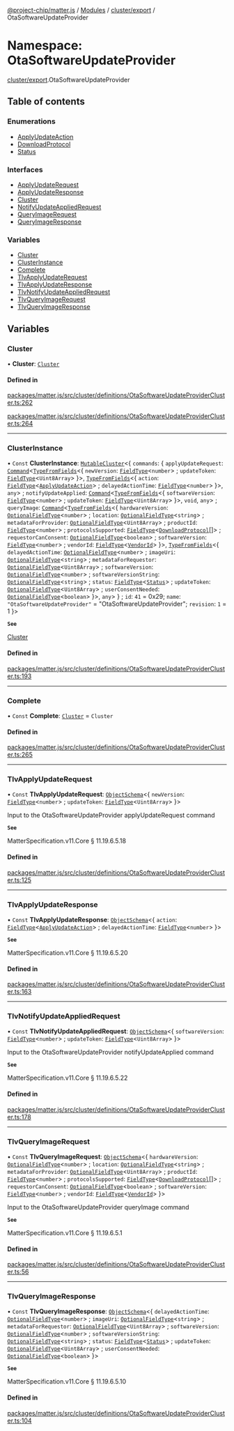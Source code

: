 [@project-chip/matter.js](../README.md) / [Modules](../modules.md) / [cluster/export](cluster_export.md) / OtaSoftwareUpdateProvider

# Namespace: OtaSoftwareUpdateProvider

[cluster/export](cluster_export.md).OtaSoftwareUpdateProvider

## Table of contents

### Enumerations

- [ApplyUpdateAction](../enums/cluster_export.OtaSoftwareUpdateProvider.ApplyUpdateAction.md)
- [DownloadProtocol](../enums/cluster_export.OtaSoftwareUpdateProvider.DownloadProtocol.md)
- [Status](../enums/cluster_export.OtaSoftwareUpdateProvider.Status.md)

### Interfaces

- [ApplyUpdateRequest](../interfaces/cluster_export.OtaSoftwareUpdateProvider.ApplyUpdateRequest.md)
- [ApplyUpdateResponse](../interfaces/cluster_export.OtaSoftwareUpdateProvider.ApplyUpdateResponse.md)
- [Cluster](../interfaces/cluster_export.OtaSoftwareUpdateProvider.Cluster.md)
- [NotifyUpdateAppliedRequest](../interfaces/cluster_export.OtaSoftwareUpdateProvider.NotifyUpdateAppliedRequest.md)
- [QueryImageRequest](../interfaces/cluster_export.OtaSoftwareUpdateProvider.QueryImageRequest.md)
- [QueryImageResponse](../interfaces/cluster_export.OtaSoftwareUpdateProvider.QueryImageResponse.md)

### Variables

- [Cluster](cluster_export.OtaSoftwareUpdateProvider.md#cluster)
- [ClusterInstance](cluster_export.OtaSoftwareUpdateProvider.md#clusterinstance)
- [Complete](cluster_export.OtaSoftwareUpdateProvider.md#complete)
- [TlvApplyUpdateRequest](cluster_export.OtaSoftwareUpdateProvider.md#tlvapplyupdaterequest)
- [TlvApplyUpdateResponse](cluster_export.OtaSoftwareUpdateProvider.md#tlvapplyupdateresponse)
- [TlvNotifyUpdateAppliedRequest](cluster_export.OtaSoftwareUpdateProvider.md#tlvnotifyupdateappliedrequest)
- [TlvQueryImageRequest](cluster_export.OtaSoftwareUpdateProvider.md#tlvqueryimagerequest)
- [TlvQueryImageResponse](cluster_export.OtaSoftwareUpdateProvider.md#tlvqueryimageresponse)

## Variables

### Cluster

• **Cluster**: [`Cluster`](../interfaces/cluster_export.OtaSoftwareUpdateProvider.Cluster.md)

#### Defined in

[packages/matter.js/src/cluster/definitions/OtaSoftwareUpdateProviderCluster.ts:262](https://github.com/project-chip/matter.js/blob/c0d55745d5279e16fdfaa7d2c564daa31e19c627/packages/matter.js/src/cluster/definitions/OtaSoftwareUpdateProviderCluster.ts#L262)

[packages/matter.js/src/cluster/definitions/OtaSoftwareUpdateProviderCluster.ts:264](https://github.com/project-chip/matter.js/blob/c0d55745d5279e16fdfaa7d2c564daa31e19c627/packages/matter.js/src/cluster/definitions/OtaSoftwareUpdateProviderCluster.ts#L264)

___

### ClusterInstance

• `Const` **ClusterInstance**: [`MutableCluster`](../interfaces/cluster_export.MutableCluster-1.md)\<\{ `commands`: \{ `applyUpdateRequest`: [`Command`](../interfaces/cluster_export.Command.md)\<[`TypeFromFields`](tlv_export.md#typefromfields)\<\{ `newVersion`: [`FieldType`](../interfaces/tlv_export.FieldType.md)\<`number`\> ; `updateToken`: [`FieldType`](../interfaces/tlv_export.FieldType.md)\<`Uint8Array`\>  }\>, [`TypeFromFields`](tlv_export.md#typefromfields)\<\{ `action`: [`FieldType`](../interfaces/tlv_export.FieldType.md)\<[`ApplyUpdateAction`](../enums/cluster_export.OtaSoftwareUpdateProvider.ApplyUpdateAction.md)\> ; `delayedActionTime`: [`FieldType`](../interfaces/tlv_export.FieldType.md)\<`number`\>  }\>, `any`\> ; `notifyUpdateApplied`: [`Command`](../interfaces/cluster_export.Command.md)\<[`TypeFromFields`](tlv_export.md#typefromfields)\<\{ `softwareVersion`: [`FieldType`](../interfaces/tlv_export.FieldType.md)\<`number`\> ; `updateToken`: [`FieldType`](../interfaces/tlv_export.FieldType.md)\<`Uint8Array`\>  }\>, `void`, `any`\> ; `queryImage`: [`Command`](../interfaces/cluster_export.Command.md)\<[`TypeFromFields`](tlv_export.md#typefromfields)\<\{ `hardwareVersion`: [`OptionalFieldType`](../interfaces/tlv_export.OptionalFieldType.md)\<`number`\> ; `location`: [`OptionalFieldType`](../interfaces/tlv_export.OptionalFieldType.md)\<`string`\> ; `metadataForProvider`: [`OptionalFieldType`](../interfaces/tlv_export.OptionalFieldType.md)\<`Uint8Array`\> ; `productId`: [`FieldType`](../interfaces/tlv_export.FieldType.md)\<`number`\> ; `protocolsSupported`: [`FieldType`](../interfaces/tlv_export.FieldType.md)\<[`DownloadProtocol`](../enums/cluster_export.OtaSoftwareUpdateProvider.DownloadProtocol.md)[]\> ; `requestorCanConsent`: [`OptionalFieldType`](../interfaces/tlv_export.OptionalFieldType.md)\<`boolean`\> ; `softwareVersion`: [`FieldType`](../interfaces/tlv_export.FieldType.md)\<`number`\> ; `vendorId`: [`FieldType`](../interfaces/tlv_export.FieldType.md)\<[`VendorId`](datatype_export.md#vendorid)\>  }\>, [`TypeFromFields`](tlv_export.md#typefromfields)\<\{ `delayedActionTime`: [`OptionalFieldType`](../interfaces/tlv_export.OptionalFieldType.md)\<`number`\> ; `imageUri`: [`OptionalFieldType`](../interfaces/tlv_export.OptionalFieldType.md)\<`string`\> ; `metadataForRequestor`: [`OptionalFieldType`](../interfaces/tlv_export.OptionalFieldType.md)\<`Uint8Array`\> ; `softwareVersion`: [`OptionalFieldType`](../interfaces/tlv_export.OptionalFieldType.md)\<`number`\> ; `softwareVersionString`: [`OptionalFieldType`](../interfaces/tlv_export.OptionalFieldType.md)\<`string`\> ; `status`: [`FieldType`](../interfaces/tlv_export.FieldType.md)\<[`Status`](../enums/cluster_export.OtaSoftwareUpdateProvider.Status.md)\> ; `updateToken`: [`OptionalFieldType`](../interfaces/tlv_export.OptionalFieldType.md)\<`Uint8Array`\> ; `userConsentNeeded`: [`OptionalFieldType`](../interfaces/tlv_export.OptionalFieldType.md)\<`boolean`\>  }\>, `any`\>  } ; `id`: ``41`` = 0x29; `name`: ``"OtaSoftwareUpdateProvider"`` = "OtaSoftwareUpdateProvider"; `revision`: ``1`` = 1 }\>

**`See`**

[Cluster](cluster_export.OtaSoftwareUpdateProvider.md#cluster)

#### Defined in

[packages/matter.js/src/cluster/definitions/OtaSoftwareUpdateProviderCluster.ts:193](https://github.com/project-chip/matter.js/blob/c0d55745d5279e16fdfaa7d2c564daa31e19c627/packages/matter.js/src/cluster/definitions/OtaSoftwareUpdateProviderCluster.ts#L193)

___

### Complete

• `Const` **Complete**: [`Cluster`](../interfaces/cluster_export.OtaSoftwareUpdateProvider.Cluster.md) = `Cluster`

#### Defined in

[packages/matter.js/src/cluster/definitions/OtaSoftwareUpdateProviderCluster.ts:265](https://github.com/project-chip/matter.js/blob/c0d55745d5279e16fdfaa7d2c564daa31e19c627/packages/matter.js/src/cluster/definitions/OtaSoftwareUpdateProviderCluster.ts#L265)

___

### TlvApplyUpdateRequest

• `Const` **TlvApplyUpdateRequest**: [`ObjectSchema`](../classes/tlv_export.ObjectSchema.md)\<\{ `newVersion`: [`FieldType`](../interfaces/tlv_export.FieldType.md)\<`number`\> ; `updateToken`: [`FieldType`](../interfaces/tlv_export.FieldType.md)\<`Uint8Array`\>  }\>

Input to the OtaSoftwareUpdateProvider applyUpdateRequest command

**`See`**

MatterSpecification.v11.Core § 11.19.6.5.18

#### Defined in

[packages/matter.js/src/cluster/definitions/OtaSoftwareUpdateProviderCluster.ts:125](https://github.com/project-chip/matter.js/blob/c0d55745d5279e16fdfaa7d2c564daa31e19c627/packages/matter.js/src/cluster/definitions/OtaSoftwareUpdateProviderCluster.ts#L125)

___

### TlvApplyUpdateResponse

• `Const` **TlvApplyUpdateResponse**: [`ObjectSchema`](../classes/tlv_export.ObjectSchema.md)\<\{ `action`: [`FieldType`](../interfaces/tlv_export.FieldType.md)\<[`ApplyUpdateAction`](../enums/cluster_export.OtaSoftwareUpdateProvider.ApplyUpdateAction.md)\> ; `delayedActionTime`: [`FieldType`](../interfaces/tlv_export.FieldType.md)\<`number`\>  }\>

**`See`**

MatterSpecification.v11.Core § 11.19.6.5.20

#### Defined in

[packages/matter.js/src/cluster/definitions/OtaSoftwareUpdateProviderCluster.ts:163](https://github.com/project-chip/matter.js/blob/c0d55745d5279e16fdfaa7d2c564daa31e19c627/packages/matter.js/src/cluster/definitions/OtaSoftwareUpdateProviderCluster.ts#L163)

___

### TlvNotifyUpdateAppliedRequest

• `Const` **TlvNotifyUpdateAppliedRequest**: [`ObjectSchema`](../classes/tlv_export.ObjectSchema.md)\<\{ `softwareVersion`: [`FieldType`](../interfaces/tlv_export.FieldType.md)\<`number`\> ; `updateToken`: [`FieldType`](../interfaces/tlv_export.FieldType.md)\<`Uint8Array`\>  }\>

Input to the OtaSoftwareUpdateProvider notifyUpdateApplied command

**`See`**

MatterSpecification.v11.Core § 11.19.6.5.22

#### Defined in

[packages/matter.js/src/cluster/definitions/OtaSoftwareUpdateProviderCluster.ts:178](https://github.com/project-chip/matter.js/blob/c0d55745d5279e16fdfaa7d2c564daa31e19c627/packages/matter.js/src/cluster/definitions/OtaSoftwareUpdateProviderCluster.ts#L178)

___

### TlvQueryImageRequest

• `Const` **TlvQueryImageRequest**: [`ObjectSchema`](../classes/tlv_export.ObjectSchema.md)\<\{ `hardwareVersion`: [`OptionalFieldType`](../interfaces/tlv_export.OptionalFieldType.md)\<`number`\> ; `location`: [`OptionalFieldType`](../interfaces/tlv_export.OptionalFieldType.md)\<`string`\> ; `metadataForProvider`: [`OptionalFieldType`](../interfaces/tlv_export.OptionalFieldType.md)\<`Uint8Array`\> ; `productId`: [`FieldType`](../interfaces/tlv_export.FieldType.md)\<`number`\> ; `protocolsSupported`: [`FieldType`](../interfaces/tlv_export.FieldType.md)\<[`DownloadProtocol`](../enums/cluster_export.OtaSoftwareUpdateProvider.DownloadProtocol.md)[]\> ; `requestorCanConsent`: [`OptionalFieldType`](../interfaces/tlv_export.OptionalFieldType.md)\<`boolean`\> ; `softwareVersion`: [`FieldType`](../interfaces/tlv_export.FieldType.md)\<`number`\> ; `vendorId`: [`FieldType`](../interfaces/tlv_export.FieldType.md)\<[`VendorId`](datatype_export.md#vendorid)\>  }\>

Input to the OtaSoftwareUpdateProvider queryImage command

**`See`**

MatterSpecification.v11.Core § 11.19.6.5.1

#### Defined in

[packages/matter.js/src/cluster/definitions/OtaSoftwareUpdateProviderCluster.ts:56](https://github.com/project-chip/matter.js/blob/c0d55745d5279e16fdfaa7d2c564daa31e19c627/packages/matter.js/src/cluster/definitions/OtaSoftwareUpdateProviderCluster.ts#L56)

___

### TlvQueryImageResponse

• `Const` **TlvQueryImageResponse**: [`ObjectSchema`](../classes/tlv_export.ObjectSchema.md)\<\{ `delayedActionTime`: [`OptionalFieldType`](../interfaces/tlv_export.OptionalFieldType.md)\<`number`\> ; `imageUri`: [`OptionalFieldType`](../interfaces/tlv_export.OptionalFieldType.md)\<`string`\> ; `metadataForRequestor`: [`OptionalFieldType`](../interfaces/tlv_export.OptionalFieldType.md)\<`Uint8Array`\> ; `softwareVersion`: [`OptionalFieldType`](../interfaces/tlv_export.OptionalFieldType.md)\<`number`\> ; `softwareVersionString`: [`OptionalFieldType`](../interfaces/tlv_export.OptionalFieldType.md)\<`string`\> ; `status`: [`FieldType`](../interfaces/tlv_export.FieldType.md)\<[`Status`](../enums/cluster_export.OtaSoftwareUpdateProvider.Status.md)\> ; `updateToken`: [`OptionalFieldType`](../interfaces/tlv_export.OptionalFieldType.md)\<`Uint8Array`\> ; `userConsentNeeded`: [`OptionalFieldType`](../interfaces/tlv_export.OptionalFieldType.md)\<`boolean`\>  }\>

**`See`**

MatterSpecification.v11.Core § 11.19.6.5.10

#### Defined in

[packages/matter.js/src/cluster/definitions/OtaSoftwareUpdateProviderCluster.ts:104](https://github.com/project-chip/matter.js/blob/c0d55745d5279e16fdfaa7d2c564daa31e19c627/packages/matter.js/src/cluster/definitions/OtaSoftwareUpdateProviderCluster.ts#L104)

